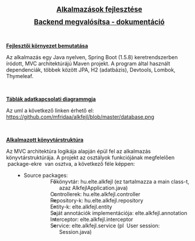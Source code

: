 <p style="text-align: center;"><strong><u><span style="font-size: 14.0pt; line-height: 107%;">Alkalmaz&aacute;sok fejleszt&eacute;se</span></u></strong></p>
<p style="text-align: center;"><strong><u><span style="font-size: 14.0pt; line-height: 107%;">Backend megval&oacute;s&iacute;tsa - dokument&aacute;ci&oacute;</span></u></strong></p>
<p>&nbsp;</p>
<p><strong><u>Fejlesztői k&ouml;rnyezet bemutat&aacute;sa</u></strong></p>
<p>Az alkalmaz&aacute;s egy Java nyelven, Spring Boot (1.5.8) keretrendszerben &iacute;r&oacute;dott, MVC architekt&uacute;r&aacute;j&uacute; Maven projekt. A program &aacute;ltal haszn&aacute;lt dependenci&aacute;k, t&ouml;bbek k&ouml;z&ouml;tt JPA, H2 (adatb&aacute;zis), Devtools, Lombok, Thymeleaf.</p>
<p>&nbsp;</p>
<p><strong><u>T&aacute;bl&aacute;k adatkapcsolati diagrammgja</u></strong></p>
<p>Az uml a k&ouml;vetkező linken &eacute;rhető el:<br /> <a href="https://github.com/mfridaa/alkfejl/blob/master/database.png">https://github.com/mfridaa/alkfejl/blob/master/database.png</a></p>
<p>&nbsp;</p>
<p><strong><u>Alkalmazott k&ouml;nyvt&aacute;rstrukt&uacute;ra</u></strong></p>
<p>Az MVC architekt&uacute;ra logik&aacute;ja alapj&aacute;n &eacute;p&uuml;l fel az alkalmaz&aacute;s k&ouml;nyvt&aacute;rstrukt&uacute;r&aacute;ja. A projekt az oszt&aacute;lyok funkci&oacute;j&aacute;nak megfelelően &nbsp;package-ekre &nbsp;van osztva, a k&ouml;vetkező f&eacute;le k&eacute;ppen:</p>
<ul>
<li style="margin-left: 18.0pt; text-indent: -18.0pt;">Source packages:
<ul>
<li style="margin-left: 54.0pt; text-indent: -18.0pt;">Fők&ouml;nyvt&aacute;r: hu.elte.alkfejl (ez tartalmazza a main class-t, azaz AlkfejlApplication.java)</li>
<li style="margin-left: 54.0pt; text-indent: -18.0pt;">Controllerek: hu.elte.alkfejl.controller</li>
<li style="margin-left: 54.0pt; text-indent: -18.0pt;">Repository-k: hu.elte.alkfejl.repository</li>
<li style="margin-left: 54.0pt; text-indent: -18.0pt;">Entity-k: elte.alkfejl.entity</li>
<li style="margin-left: 54.0pt; text-indent: -18.0pt;">Saj&aacute;t annot&aacute;ci&oacute;k implement&aacute;ci&oacute;ja: elte.alkfejl.annotation</li>
<li style="margin-left: 54.0pt; text-indent: -18.0pt;">Interceptor: elte.alkfejl.interceptor</li>
<li style="margin-left: 54.0pt; text-indent: -18.0pt;">Service: elte.alkfejl.service (pl &nbsp;User session: Session.java)</li>
</ul>
</li>
</ul>
<p><br /> </p>
